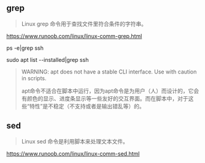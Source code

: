 ## grep

> Linux grep 命令用于查找文件里符合条件的字符串。

https://www.runoob.com/linux/linux-comm-grep.html


ps -e|grep ssh

sudo apt list --installed|grep ssh

> WARNING: apt does not have a stable CLI interface. Use with caution in scripts.
>
> apt命令不适合在脚本中运行，因为apt命令是为用户（人）而设计的，它会有颜色的显示、进度条显示等一些友好的交互界面。而在脚本中，对于这些“特性”是不稳定（不支持或者是输出错乱等）的。

## sed

> Linux sed 命令是利用脚本来处理文本文件。

https://www.runoob.com/linux/linux-comm-sed.html
